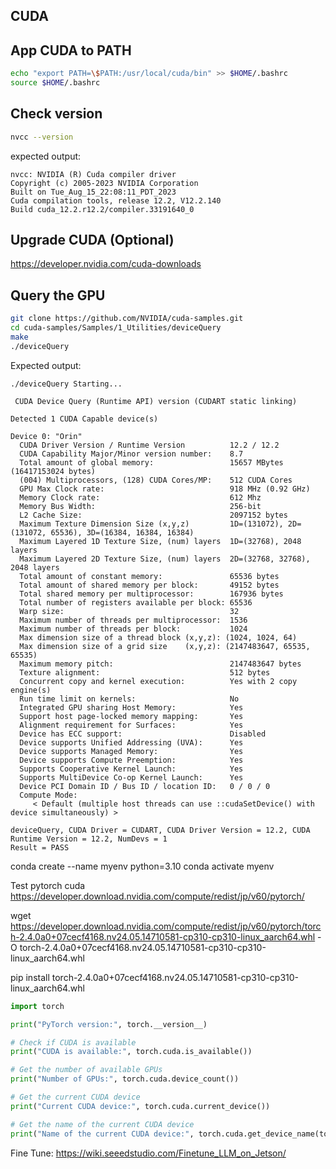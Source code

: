 ## CUDA

## App CUDA to PATH
```bash
echo "export PATH=\$PATH:/usr/local/cuda/bin" >> $HOME/.bashrc
source $HOME/.bashrc
```

## Check version
```bash
nvcc --version
```
expected output:
```
nvcc: NVIDIA (R) Cuda compiler driver
Copyright (c) 2005-2023 NVIDIA Corporation
Built on Tue_Aug_15_22:08:11_PDT_2023
Cuda compilation tools, release 12.2, V12.2.140
Build cuda_12.2.r12.2/compiler.33191640_0
```

## Upgrade CUDA (Optional)
https://developer.nvidia.com/cuda-downloads


## Query the GPU
```bash
git clone https://github.com/NVIDIA/cuda-samples.git
cd cuda-samples/Samples/1_Utilities/deviceQuery
make
./deviceQuery
```
Expected output:
```
./deviceQuery Starting...

 CUDA Device Query (Runtime API) version (CUDART static linking)

Detected 1 CUDA Capable device(s)

Device 0: "Orin"
  CUDA Driver Version / Runtime Version          12.2 / 12.2
  CUDA Capability Major/Minor version number:    8.7
  Total amount of global memory:                 15657 MBytes (16417153024 bytes)
  (004) Multiprocessors, (128) CUDA Cores/MP:    512 CUDA Cores
  GPU Max Clock rate:                            918 MHz (0.92 GHz)
  Memory Clock rate:                             612 Mhz
  Memory Bus Width:                              256-bit
  L2 Cache Size:                                 2097152 bytes
  Maximum Texture Dimension Size (x,y,z)         1D=(131072), 2D=(131072, 65536), 3D=(16384, 16384, 16384)
  Maximum Layered 1D Texture Size, (num) layers  1D=(32768), 2048 layers
  Maximum Layered 2D Texture Size, (num) layers  2D=(32768, 32768), 2048 layers
  Total amount of constant memory:               65536 bytes
  Total amount of shared memory per block:       49152 bytes
  Total shared memory per multiprocessor:        167936 bytes
  Total number of registers available per block: 65536
  Warp size:                                     32
  Maximum number of threads per multiprocessor:  1536
  Maximum number of threads per block:           1024
  Max dimension size of a thread block (x,y,z): (1024, 1024, 64)
  Max dimension size of a grid size    (x,y,z): (2147483647, 65535, 65535)
  Maximum memory pitch:                          2147483647 bytes
  Texture alignment:                             512 bytes
  Concurrent copy and kernel execution:          Yes with 2 copy engine(s)
  Run time limit on kernels:                     No
  Integrated GPU sharing Host Memory:            Yes
  Support host page-locked memory mapping:       Yes
  Alignment requirement for Surfaces:            Yes
  Device has ECC support:                        Disabled
  Device supports Unified Addressing (UVA):      Yes
  Device supports Managed Memory:                Yes
  Device supports Compute Preemption:            Yes
  Supports Cooperative Kernel Launch:            Yes
  Supports MultiDevice Co-op Kernel Launch:      Yes
  Device PCI Domain ID / Bus ID / location ID:   0 / 0 / 0
  Compute Mode:
     < Default (multiple host threads can use ::cudaSetDevice() with device simultaneously) >

deviceQuery, CUDA Driver = CUDART, CUDA Driver Version = 12.2, CUDA Runtime Version = 12.2, NumDevs = 1
Result = PASS
```

conda create --name myenv python=3.10
conda activate myenv


Test pytorch cuda
https://developer.download.nvidia.com/compute/redist/jp/v60/pytorch/

wget https://developer.download.nvidia.com/compute/redist/jp/v60/pytorch/torch-2.4.0a0+07cecf4168.nv24.05.14710581-cp310-cp310-linux_aarch64.whl -O torch-2.4.0a0+07cecf4168.nv24.05.14710581-cp310-cp310-linux_aarch64.whl

pip install torch-2.4.0a0+07cecf4168.nv24.05.14710581-cp310-cp310-linux_aarch64.whl

```python
import torch

print("PyTorch version:", torch.__version__)

# Check if CUDA is available
print("CUDA is available:", torch.cuda.is_available())

# Get the number of available GPUs
print("Number of GPUs:", torch.cuda.device_count())

# Get the current CUDA device
print("Current CUDA device:", torch.cuda.current_device())

# Get the name of the current CUDA device
print("Name of the current CUDA device:", torch.cuda.get_device_name(torch.cuda.current_device()))

```


Fine Tune:
https://wiki.seeedstudio.com/Finetune_LLM_on_Jetson/
